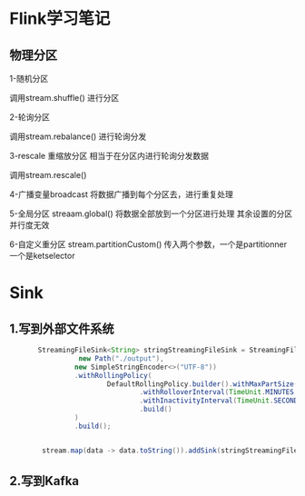 # Flink学习笔记


## 物理分区

1-随机分区

调用stream.shuffle()  进行分区 

2-轮询分区

调用stream.rebalance() 进行轮询分发

3-rescale  重缩放分区   相当于在分区内进行轮询分发数据

调用stream.rescale() 

4-广播变量broadcast   将数据广播到每个分区去，进行重复处理

5-全局分区 streaam.global()  将数据全部放到一个分区进行处理  其余设置的分区并行度无效

6-自定义重分区  stream.partitionCustom()    传入两个参数，一个是partitionner  一个是ketselector


# Sink

## 1.写到外部文件系统

```java
       StreamingFileSink<String> stringStreamingFileSink = StreamingFileSink.<String>forRowFormat(
                 new Path("./output"),
                new SimpleStringEncoder<>("UTF-8"))
                .withRollingPolicy(
                        DefaultRollingPolicy.builder().withMaxPartSize(1024 * 1024 * 1024)
                                .withRolloverInterval(TimeUnit.MINUTES.toMillis(15))
                                .withInactivityInterval(TimeUnit.SECONDS.toMillis(5))
                                .build()
                )
                .build();


        stream.map(data -> data.toString()).addSink(stringStreamingFileSink);
```

## 2.写到Kafka
